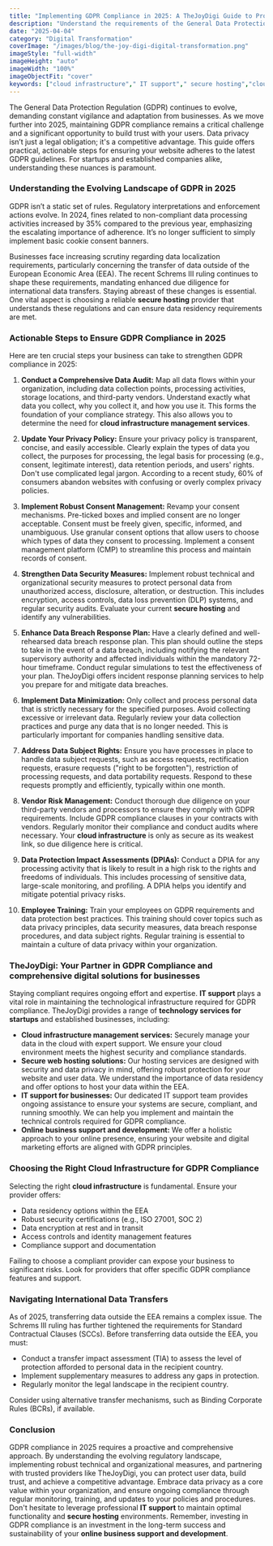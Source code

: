 ```yaml
---
title: "Implementing GDPR Compliance in 2025: A TheJoyDigi Guide to Protecting User Data on Your Website"
description: "Understand the requirements of the General Data Protection Regulation (GDPR) and learn how to ensure your website is compliant. TheJoyDigi provides practical tips for collecting, processing, and protecting user data."
date: "2025-04-04"
category: "Digital Transformation"
coverImage: "/images/blog/the-joy-digi-digital-transformation.png"
imageStyle: "full-width"
imageHeight: "auto"
imageWidth: "100%"
imageObjectFit: "cover"
keywords: ["cloud infrastructure"," IT support"," secure hosting","cloud infrastructure management services"," IT support for businesses"," secure web hosting solutions"]
---
```


The General Data Protection Regulation (GDPR) continues to evolve, demanding constant vigilance and adaptation from businesses. As we move further into 2025, maintaining GDPR compliance remains a critical challenge and a significant opportunity to build trust with your users. Data privacy isn’t just a legal obligation; it's a competitive advantage. This guide offers practical, actionable steps for ensuring your website adheres to the latest GDPR guidelines. For startups and established companies alike, understanding these nuances is paramount.

### Understanding the Evolving Landscape of GDPR in 2025

GDPR isn’t a static set of rules. Regulatory interpretations and enforcement actions evolve. In 2024, fines related to non-compliant data processing activities increased by 35% compared to the previous year, emphasizing the escalating importance of adherence. It’s no longer sufficient to simply implement basic cookie consent banners.

Businesses face increasing scrutiny regarding data localization requirements, particularly concerning the transfer of data outside of the European Economic Area (EEA). The recent Schrems III ruling continues to shape these requirements, mandating enhanced due diligence for international data transfers. Staying abreast of these changes is essential. One vital aspect is choosing a reliable **secure hosting** provider that understands these regulations and can ensure data residency requirements are met.

### Actionable Steps to Ensure GDPR Compliance in 2025

Here are ten crucial steps your business can take to strengthen GDPR compliance in 2025:

1.  **Conduct a Comprehensive Data Audit:** Map all data flows within your organization, including data collection points, processing activities, storage locations, and third-party vendors. Understand exactly what data you collect, why you collect it, and how you use it. This forms the foundation of your compliance strategy. This also allows you to determine the need for **cloud infrastructure management services**.

2.  **Update Your Privacy Policy:** Ensure your privacy policy is transparent, concise, and easily accessible. Clearly explain the types of data you collect, the purposes for processing, the legal basis for processing (e.g., consent, legitimate interest), data retention periods, and users' rights. Don't use complicated legal jargon. According to a recent study, 60% of consumers abandon websites with confusing or overly complex privacy policies.

3.  **Implement Robust Consent Management:** Revamp your consent mechanisms. Pre-ticked boxes and implied consent are no longer acceptable. Consent must be freely given, specific, informed, and unambiguous. Use granular consent options that allow users to choose which types of data they consent to processing. Implement a consent management platform (CMP) to streamline this process and maintain records of consent.

4.  **Strengthen Data Security Measures:** Implement robust technical and organizational security measures to protect personal data from unauthorized access, disclosure, alteration, or destruction. This includes encryption, access controls, data loss prevention (DLP) systems, and regular security audits. Evaluate your current **secure hosting** and identify any vulnerabilities.

5.  **Enhance Data Breach Response Plan:** Have a clearly defined and well-rehearsed data breach response plan. This plan should outline the steps to take in the event of a data breach, including notifying the relevant supervisory authority and affected individuals within the mandatory 72-hour timeframe. Conduct regular simulations to test the effectiveness of your plan. TheJoyDigi offers incident response planning services to help you prepare for and mitigate data breaches.

6.  **Implement Data Minimization:** Only collect and process personal data that is strictly necessary for the specified purposes. Avoid collecting excessive or irrelevant data. Regularly review your data collection practices and purge any data that is no longer needed. This is particularly important for companies handling sensitive data.

7.  **Address Data Subject Rights:** Ensure you have processes in place to handle data subject requests, such as access requests, rectification requests, erasure requests ("right to be forgotten"), restriction of processing requests, and data portability requests. Respond to these requests promptly and efficiently, typically within one month.

8.  **Vendor Risk Management:** Conduct thorough due diligence on your third-party vendors and processors to ensure they comply with GDPR requirements. Include GDPR compliance clauses in your contracts with vendors. Regularly monitor their compliance and conduct audits where necessary. Your **cloud infrastructure** is only as secure as its weakest link, so due diligence here is critical.

9.  **Data Protection Impact Assessments (DPIAs):** Conduct a DPIA for any processing activity that is likely to result in a high risk to the rights and freedoms of individuals. This includes processing of sensitive data, large-scale monitoring, and profiling. A DPIA helps you identify and mitigate potential privacy risks.

10. **Employee Training:** Train your employees on GDPR requirements and data protection best practices. This training should cover topics such as data privacy principles, data security measures, data breach response procedures, and data subject rights. Regular training is essential to maintain a culture of data privacy within your organization.

### TheJoyDigi: Your Partner in GDPR Compliance and comprehensive digital solutions for businesses

Staying compliant requires ongoing effort and expertise. **IT support** plays a vital role in maintaining the technological infrastructure required for GDPR compliance. TheJoyDigi provides a range of **technology services for startups** and established businesses, including:

*   **Cloud infrastructure management services:** Securely manage your data in the cloud with expert support. We ensure your cloud environment meets the highest security and compliance standards.
*   **Secure web hosting solutions:** Our hosting services are designed with security and data privacy in mind, offering robust protection for your website and user data. We understand the importance of data residency and offer options to host your data within the EEA.
*   **IT support for businesses:** Our dedicated IT support team provides ongoing assistance to ensure your systems are secure, compliant, and running smoothly. We can help you implement and maintain the technical controls required for GDPR compliance.
*   **Online business support and development:** We offer a holistic approach to your online presence, ensuring your website and digital marketing efforts are aligned with GDPR principles.

### Choosing the Right Cloud Infrastructure for GDPR Compliance

Selecting the right **cloud infrastructure** is fundamental. Ensure your provider offers:

*   Data residency options within the EEA
*   Robust security certifications (e.g., ISO 27001, SOC 2)
*   Data encryption at rest and in transit
*   Access controls and identity management features
*   Compliance support and documentation

Failing to choose a compliant provider can expose your business to significant risks. Look for providers that offer specific GDPR compliance features and support.

### Navigating International Data Transfers

As of 2025, transferring data outside the EEA remains a complex issue. The Schrems III ruling has further tightened the requirements for Standard Contractual Clauses (SCCs). Before transferring data outside the EEA, you must:

*   Conduct a transfer impact assessment (TIA) to assess the level of protection afforded to personal data in the recipient country.
*   Implement supplementary measures to address any gaps in protection.
*   Regularly monitor the legal landscape in the recipient country.

Consider using alternative transfer mechanisms, such as Binding Corporate Rules (BCRs), if available.

### Conclusion

GDPR compliance in 2025 requires a proactive and comprehensive approach. By understanding the evolving regulatory landscape, implementing robust technical and organizational measures, and partnering with trusted providers like TheJoyDigi, you can protect user data, build trust, and achieve a competitive advantage. Embrace data privacy as a core value within your organization, and ensure ongoing compliance through regular monitoring, training, and updates to your policies and procedures. Don't hesitate to leverage professional **IT support** to maintain optimal functionality and **secure hosting** environments. Remember, investing in GDPR compliance is an investment in the long-term success and sustainability of your **online business support and development**.